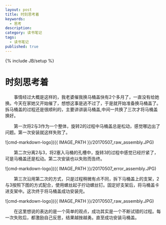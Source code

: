 ```yaml
---
layout: post
title: 时刻思考着
keywords:
  - 思考
description: 
category: 读书笔记
tags:
  - 读书笔记
published: true
---
```

{% include JB/setup %}

# 时刻思考着


&emsp;&emsp;事情经过大概是这样的，我老婆催我换马桶盖快有2个多月了，一直没有给她换。今天在家她又开始催了，想想这事是逃不过了，于是就开始准备换马桶盖了。拆马桶盖的过程还是很顺利的，主要讲讲装马桶盖,中间一共换了三次才将马桶盖换好。


&emsp;&emsp;第一次将2与3作为一个整体，旋转2的过程中马桶盖总是松动，感觉哪边出了问题。第一次安装就这样失败了。


![cmd-markdown-logo]({{ IMAGE_PATH }}/20170507_raw_assembly.JPG)


&emsp;&emsp;第二次分离2与3，将2塞入马桶的孔槽中，旋转3的过程中感觉已经拧紧了，可是马桶盖还是松动。第二次安装也以失败而告终。


![cmd-markdown-logo]({{ IMAGE_PATH }}/20170507_error_assembly.JPG)


&emsp;&emsp;第三次沿用第二次的方式，只是过程稍微有点不同，拆下马桶盖上的支架，2与3按照下图的方式配合，使用螺丝起子拧动螺丝钉。固定好支架后，将马桶盖卡进支架中。这次终于将马桶盖成功安装完。  


![cmd-markdown-logo]({{ IMAGE_PATH }}/20170507_raw_assembly.JPG) 


&emsp;&emsp;在这里想说的表达的是一个简单的观点，成功其实是一个不断试错的过程。每一次失败后，都激励自己反思，结果越挫越勇。直至成功安装马桶盖。
















